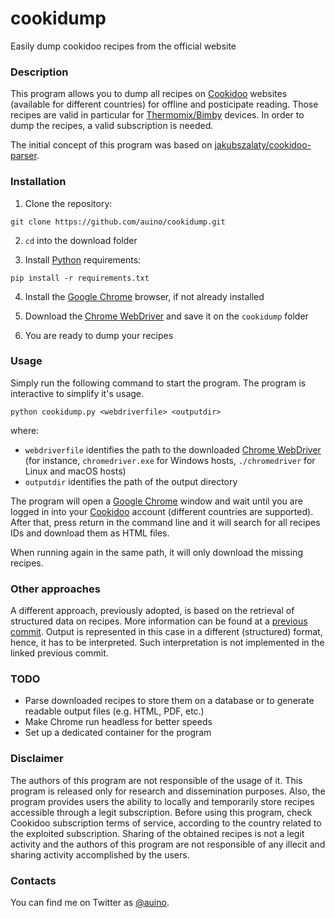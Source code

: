 # cookidump

Easily dump cookidoo recipes from the official website

### Description ###

This program allows you to dump all recipes on [Cookidoo](https://cookidoo.co.uk) websites (available for different countries) for offline and posticipate reading.
Those recipes are valid in particular for [Thermomix/Bimby](https://en.wikipedia.org/wiki/Thermomix) devices.
In order to dump the recipes, a valid subscription is needed.

The initial concept of this program was based on [jakubszalaty/cookidoo-parser](https://github.com/jakubszalaty/cookidoo-parser).

### Installation ###


1. Clone the repository:

```
git clone https://github.com/auino/cookidump.git
```

2. `cd` into the download folder

3. Install [Python](https://www.python.org) requirements:

```
pip install -r requirements.txt
```

4. Install the [Google Chrome](https://chrome.google.com) browser, if not already installed

5. Download the [Chrome WebDriver](https://sites.google.com/a/chromium.org/chromedriver/) and save it on the `cookidump` folder

6. You are ready to dump your recipes

### Usage ###

Simply run the following command to start the program. The program is interactive to simplify it's usage.

```
python cookidump.py <webdriverfile> <outputdir>
```

where:
* `webdriverfile` identifies the path to the downloaded [Chrome WebDriver](https://sites.google.com/a/chromium.org/chromedriver/) (for instance, `chromedriver.exe` for Windows hosts, `./chromedriver` for Linux and macOS hosts)
* `outputdir` identifies the path of the output directory

The program will open a [Google Chrome](https://chrome.google.com) window and wait until you are logged in into your [Cookidoo](https://cookidoo.co.uk) account (different countries are supported).
After that, press return in the command line and it will search for all recipes IDs and download them as HTML files.

When running again in the same path, it will only download the missing recipes.

### Other approaches ###

A different approach, previously adopted, is based on the retrieval of structured data on recipes.
More information can be found at a [previous commit](https://github.com/auino/cookidump/tree/d9099ab2d6cd3834f9fbc13adad72cbc175dd8cd).
Output is represented in this case in a different (structured) format, hence, it has to be interpreted. Such interpretation is not implemented in the linked previous commit.

### TODO ###

* Parse downloaded recipes to store them on a database or to generate readable output files (e.g. HTML, PDF, etc.)
* Make Chrome run headless for better speeds
* Set up a dedicated container for the program

### Disclaimer ###

The authors of this program are not responsible of the usage of it.
This program is released only for research and dissemination purposes.
Also, the program provides users the ability to locally and temporarily store recipes accessible through a legit subscription.
Before using this program, check Cookidoo subscription terms of service, according to the country related to the exploited subscription. 
Sharing of the obtained recipes is not a legit activity and the authors of this program are not responsible of any illecit and sharing activity accomplished by the users.

### Contacts ###

You can find me on Twitter as [@auino](https://twitter.com/auino).
